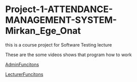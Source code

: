 # Project-1-ATTENDANCE-MANAGEMENT-SYSTEM-Mirkan_Ege_Onat

this is a course project for Software Testing lecture
 	 
These are the some videos shows that program how to work

[AdminFuncitons](https://youtu.be/7Q8z5hERagE)

[LecturerFuncitons](https://youtu.be/W2zGsArOVik)
